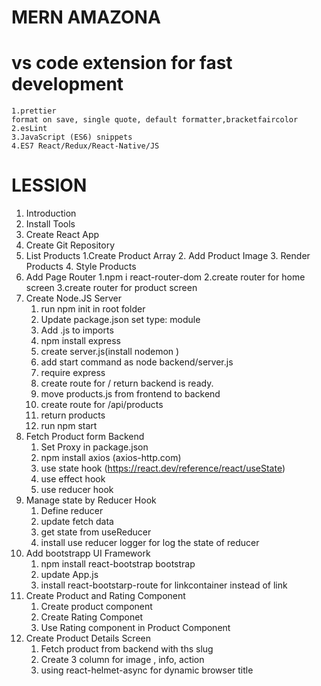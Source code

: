 # MERN AMAZONA

# vs code extension for fast development

    1.prettier
    format on save, single quote, default formatter,bracketfaircolor
    2.esLint
    3.JavaScript (ES6) snippets
    4.ES7 React/Redux/React-Native/JS

# LESSION

1.  Introduction
2.  Install Tools
3.  Create React App
4.  Create Git Repository
5.  List Products
    1.Create Product Array 2. Add Product Image 3. Render Products 4. Style Products
6.  Add Page Router
    1.npm i react-router-dom
    2.create router for home screen
    3.create router for product screen
7.  Create Node.JS Server
    1.  run npm init in root folder
    2.  Update package.json set type: module
    3.  Add .js to imports
    4.  npm install express
    5.  create server.js(install nodemon )
    6.  add start command as node backend/server.js
    7.  require express
    8.  create route for / return backend is ready.
    9.  move products.js from frontend to backend
    10. create route for /api/products
    11. return products
    12. run npm start
8.  Fetch Product form Backend
    1.  Set Proxy in package.json
    2.  npm install axios (axios-http.com)
    3.  use state hook (https://react.dev/reference/react/useState)
    4.  use effect hook
    5.  use reducer hook
9.  Manage state by Reducer Hook
    1.  Define reducer
    2.  update fetch data
    3.  get state from useReducer
    4.  install use reducer logger for log the state of reducer
10. Add bootstrapp UI Framework
    1.  npm install react-bootstrap bootstrap
    2.  update App.js
    3.  install react-bootstarp-route for linkcontainer instead of link
11. Create Product and Rating Component
    1.  Create product component
    2.  Create Rating Componet
    3.  Use Rating component in Product Component
12. Create Product Details Screen
    1.  Fetch product from backend with ths slug
    2.  Create 3 column for image , info, action
    3.  using react-helmet-async for dynamic browser title

